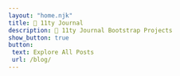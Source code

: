 ```yaml
---
layout: "home.njk"
title: 📓 11ty Journal
description: 📓 11ty Journal Bootstrap Projects
show_button: true
button: 
 text: Explore All Posts
 url: /blog/
---
```


